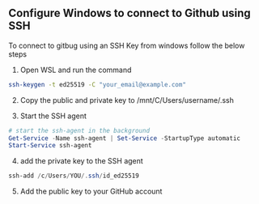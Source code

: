 ## Configure Windows to connect to Github using SSH

To connect to gitbug using an SSH Key from windows follow the below steps
1. Open WSL and run the command 
```bash
ssh-keygen -t ed25519 -C "your_email@example.com"
```
2. Copy the public and private key to /mnt/C/Users/username/.ssh

3. Start the SSH agent
```powershell
# start the ssh-agent in the background
Get-Service -Name ssh-agent | Set-Service -StartupType automatic
Start-Service ssh-agent
```
4. add the private key to the SSH agent
```powershell
ssh-add /c/Users/YOU/.ssh/id_ed25519
```
5. Add the public key to your GitHub account
